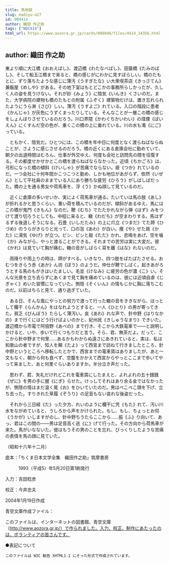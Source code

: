 ```yaml
---
title: 馬地獄
slug: madiyu-a27
id: 004414
author: 織田 作之助
tags: ["NDC914"]
html_url: https://www.aozora.gr.jp/cards/000040/files/4414_14356.html
---
```


## author: 織田 作之助

東より順に大江橋《おおえばし》、渡辺橋《わたなべばし》、田簑橋《たみのばし》、そして船玉江橋まで来ると、橋の感じがにわかに見すぼらしい。橋のたもとに、ずり落ちたような感じに薄汚《うすぎたな》い大衆喫茶店《きっさてん》兼飯屋《めしや》がある。その地下室はもとどこかの事務所らしかったが、久しく人の姿を見うけない。それが妙《みょう》に陰気《いんき》くさいのだ。また、大学病院の建物も橋のたもとの附属《ふぞく》建築物だけは、置き忘れられたようにうら淋《さび》しい。薄汚《うすよご》れている。入口の階段に患者《かんじゃ》が灰色にうずくまったりしている。そんなことが一層この橋の感じをしょんぼりさせているのだろう。川口界隈《かわぐちかいわい》の煤煙《ばいえん》にくすんだ空の色が、重くこの橋の上に垂れている。川の水も濁《にご》っている。

　ともかく、陰気だ。ひとつには、この橋を年中日に何度となく渡らねばならぬことが、さように感じさせるのだろう。橋の近くにある倉庫会社に勤めていて、朝夕の出退時間はむろん、仕事が外交ゆえ、何度も会社と訪問先の間を往復する。その都度せかせかとこの橋を渡らねばならなかった。近頃《ちかごろ》は、弓形になった橋の傾斜《けいしゃ》が苦痛でならない。疲《つか》れているのだ。一つ会社に十何年間かこつこつと勤め、しかも地位があがらず、依然《いぜん》として平社員のままでいる人にあり勝ちな疲労《ひろう》がしばしばだった。橋の上を通る男女や荷馬車を、浮《う》かぬ顔して見ているのだ。

　近くに倉庫の多いせいか、実によく荷馬車が通る。たいていは馬の肢《あし》が折れるかと思うくらい、重い荷を積んでいるのだが、傾斜があるゆえ、馬にはこの橋が鬼門《きもん》なのだ。鞭《むち》でたたかれながら弾《はず》みをつけて渡り切ろうとしても、中程に来ると、轍《わだち》が空まわりする。馬はずるずる後退しそうになる。石畳《いしだたみ》の上に爪立《つまだ》てた蹄《ひづめ》のうらがきらりと光って、口の泡《あわ》が白い。痩《や》せた肩《かた》に湯気《ゆげ》が立つ。ピシ、ピシと敲《たた》かれ、悲鳴をあげ、空を噛《か》みながら、やっと渡ることができる。それまでの苦労は実に大変だ。彼《かれ》は見ていて胸が痛む。轍の音がしばらく耳を離《はな》れないのだ。

　雨降りや雨上りの時は、蹄がすべる。いきなり、四つ肢をばたばたさせる。おむつをきらう赤《あか》ん坊《ぼう》のようだ。仲仕が鞭でしばく。起きあがろうとする馬のもがきはいたましい。毛並《けなみ》に疲労の色が濃《こ》い。そんな光景を立ち去らずにあくまで見て胸を痛めているのは、彼には近頃自虐《じぎゃく》めいた習慣になっていた。惻隠《そくいん》の情もじかに胸に落ちこむのだ。以前はちらと見て、通り過ぎていた。

　ある日、そんな風にやっとの努力で渡って行った轍の音をききながら、ほっとして欄干《らんかん》をはなれようとすると、一人《ひとり》の男が寄ってきた。貧乏《びんぼう》たらしく薄汚い。哀《あわ》れな声で、針中野《はりなかの》まで行くにはどう行けばよいのかと、紀州訛《きしゅうなまり》できいた。渡辺橋から市電で阿倍野《あべの》まで行き、そこから大鉄電車で――と説明しかけると、いや、歩いて行くつもりだと言う。そら、君、無茶だよ。だって、ここから針中野まで何里……あるかもわからぬ遠さにあきれていると、実は、私は和歌山の者ですが、知人を頼《たよ》って西宮まで訪ねて行きましたところ、針中野というところへ移転したとかで、西宮までの電車賃はありましたが、あと一文もなく、朝から何も食べず、空腹をかかえて西宮からやっとここまで歩いてやって来ました、あと何里ぐらいありますか。半分泣き声だった。

　思わず、君、失礼だけれどこれを電車賃にしたまえと、よれよれの五十銭銭《ぜに》を男の手に握《にぎ》らせた。けっしてそれはあり余る金ではなかったが、惻隠の情はまだ温く尾《お》をひいていたのだ。男はぺこぺこ頭を下げ、立ち去った。すりきれた草履《ぞうり》の足音もない哀れな後姿だった。

　それから三日経《た》った夕方、れいのように欄干に凭《もた》れて、汚い川水をながめていると、うしろから声をかけられた。もし、もし、ちょっとお伺《うかが》いしますがのし、針中野ちうたらここから……振《ふ》り向いて、あっ、君はこの間の――男は足音高く逃《に》げて行った。その方向から荷馬車が来た。馬がいなないた。彼はもうその男のことを忘れ、びっくりしたような苦痛の表情を馬の顔に見ていた。

（昭和十六年十二月）













底本：「ちくま日本文学全集　織田作之助」筑摩書房


　　　1993（平成5）年5月20日第1刷発行

入力：吉田稔彦

校正：今井忠夫

2004年1月19日作成

青空文庫作成ファイル：

このファイルは、インターネットの図書館、青空文庫（http://www.aozora.gr.jp/）で作られました。入力、校正、制作にあたったのは、ボランティアの皆さんです。











●表記について


	このファイルは W3C 勧告 XHTML1.1 にそった形式で作成されています。